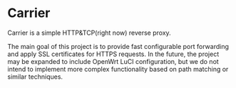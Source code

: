 # Carrier
Carrier is a simple HTTP&TCP(right now) reverse proxy.

The main goal of this project is to provide fast configurable port forwarding and apply SSL certificates for HTTPS requests.
In the future, the project may be expanded to include OpenWrt LuCI configuration, but we do not intend to implement more complex functionality based on path matching or similar techniques.
